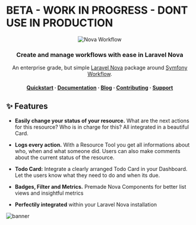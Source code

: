 # BETA - WORK IN PROGRESS - DONT USE IN PRODUCTION

<p align="center">
<img src="https://orlyapps.s3.eu-central-1.amazonaws.com/github/nova-workflow.png" alt="Nova Workflow">
</p>

<h3 align="center">Create and manage workflows with ease in Laravel Nova</h3>

  <p align="center">
  An enterprise grade, but simple <a href="https://nova.laravel.com/" target="_blank">Laravel Nova</a> package around <a href="https://symfony.com/doc/current/components/workflow.html" target="_blank">Symfony Workflow</a>.
</p>

<h4 align="center">
  <a href="#">Quickstart</a>
  <span> · </span>
  <a href="#">Documentation</a>
  <span> · </span>
  <a href="https://orlyapps.de/blog">Blog</a>
  <span> · </span>
  <a href="#">Contributing</a>
  <span> · </span>
  <a href="#">Support</a>
</h4>

## ✨ Features

-   **Easily change your status of your resource.** What are the next actions for this resource? Who is in charge for this? All integrated in a beautiful Card.

-   **Logs every action.** With a Resource Tool you get all informations about who, when and what someone did. Users can also make comments about the current status of the resource.

-   **Todo Card:** Integrate a clearly arranged Todo Card in your Dashboard. Let the users know what they need to do and when its due.

-   **Badges, Filter and Metrics.** Premade Nova Components for better list views and insightful metrics

-   **Perfectily integrated** within your Laravel Nova installation

![banner](https://orlyapps.s3.eu-central-1.amazonaws.com/github/nova-workflow-example.png)
<br>
